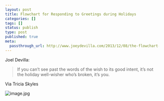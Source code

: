 ```yaml
---
layout: post
title: Flowchart for Responding to Greetings during Holidays
categories: []
tags: []
status: publish
type: post
published: true
meta:
  passthrough_url: http://www.joeydevilla.com/2013/12/08/the-flowchart-for-dealing-with-greetings-this-holiday-season/
---
```


Joel Devilla:


>If you can’t see past the words of the wish to its good intent, it’s not the holiday well-wisher who’s broken, it’s you.



Via Tricia Skyles










































 

  
  
    
![image.jpg](/squarespace_images/content_v1_4fffa949e4b0b4590d67b4e7_1416384980689-225ES31WXNWFWVLO0SSM_image.jpg_)
